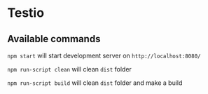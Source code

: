 # Testio

## Available commands

`npm start` will start development server on `http://localhost:8080/`

`npm run-script clean` will clean `dist` folder

`npm run-script build` will clean `dist` folder and make a build
